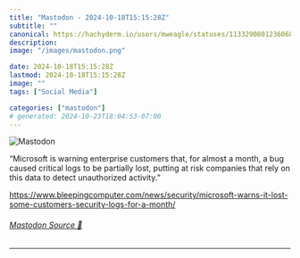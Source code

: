```yaml
---
title: "Mastodon - 2024-10-18T15:15:28Z"
subtitle: ""
canonical: https://hachyderm.io/users/mweagle/statuses/113329080123606864
description:
image: "/images/mastodon.png"

date: 2024-10-18T15:15:28Z
lastmod: 2024-10-18T15:15:28Z
image: ""
tags: ["Social Media"]

categories: ["mastodon"]
# generated: 2024-10-23T18:04:53-07:00
---
```

![Mastodon](/images/mastodon.png)

<p>“Microsoft is warning enterprise customers that, for almost a month, a bug caused critical logs to be partially lost, putting at risk companies that rely on this data to detect unauthorized activity.”</p><p><a href="https://www.bleepingcomputer.com/news/security/microsoft-warns-it-lost-some-customers-security-logs-for-a-month/" target="_blank" rel="nofollow noopener noreferrer" translate="no"><span class="invisible">https://www.</span><span class="ellipsis">bleepingcomputer.com/news/secu</span><span class="invisible">rity/microsoft-warns-it-lost-some-customers-security-logs-for-a-month/</span></a></p>


###### [Mastodon Source 🐘](https://hachyderm.io/@mweagle/113329080123606864)

___
